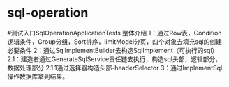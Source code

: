 # sql-operation

#测试入口SqlOperationApplicationTests
整体介绍
1：通过Row表，Condition逻辑条件，Group分组，Sort排序，limitModel分页，四个对象去填充sql的创建必要条件
2：通过SqlImplementBuilder去构造SqlImplement（可执行的sql）
2.1：建造者通过GenerateSqlService责任链去执行，构造sql头部，逻辑部分，数据处理部分
2.1.1通过选择器构造头部-headerSelector
3：通过ImplementSql操作数据库拿到结果。


